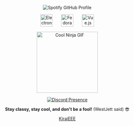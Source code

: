 <p align="center">
  <img src="https://spotify-github-profile.vercel.app/api/view?uid=fb73ooo5k3vbhnbarneqgc3sr&cover_image=true&theme=natemoo-re&show_offline=false&background_color=4d4242&interchange=false&bar_color=ee11a8&bar_color_cover=true" alt="Spotify GitHub Profile">
</p>

<div align="center">
  <img src="https://cdn.jsdelivr.net/gh/devicons/devicon/icons/electron/electron-original.svg" height="40" alt="Electron Logo" />
  <img width="20" />
  <img src="https://cdn.jsdelivr.net/gh/devicons/devicon/icons/fedora/fedora-original.svg" height="40" alt="Fedora Logo" />
  <img width="20" />
  <img src="https://cdn.jsdelivr.net/gh/devicons/devicon/icons/vuejs/vuejs-original.svg" height="40" alt="Vue.js Logo" />
</div>

<p align="center">
  <img src="https://media3.giphy.com/media/11lxCeKo6cHkJy/200w.gif" alt="Cool Ninja GIF" height="200">
</p>

<p align="center">
  <a href="https://discord.com/users/711705576844951552">
    <img src="https://lanyard.cnrad.dev/api/711705576844951552" alt="Discord Presence">
  </a>
</p>

<p align="center">
  <strong>Stay classy, stay cool, and don't be a fool!</strong> (WestJett said) 😎
</p>

<p align="center">
  <a href="http://kiraieee.rf.gd">KiraiEEE</a>
</p>
